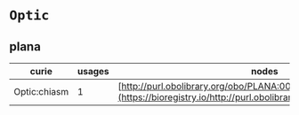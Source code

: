 # `Optic`
## plana
| curie        |   usages | nodes                                                                                                               |
|--------------|----------|---------------------------------------------------------------------------------------------------------------------|
| Optic:chiasm |        1 | [http://purl.obolibrary.org/obo/PLANA:0000459](https://bioregistry.io/http://purl.obolibrary.org/obo/PLANA:0000459) |
